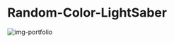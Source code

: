 # Random-Color-LightSaber

![img-portfolio](https://user-images.githubusercontent.com/56477695/138551565-0308fbe2-9603-411f-8d52-dedf2fff8d58.jpg)


